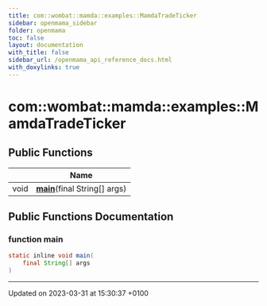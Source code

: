 ```yaml
---
title: com::wombat::mamda::examples::MamdaTradeTicker
sidebar: openmama_sidebar
folder: openmama
toc: false
layout: documentation
with_title: false
sidebar_url: /openmama_api_reference_docs.html
with_doxylinks: true
---
```


# com::wombat::mamda::examples::MamdaTradeTicker





## Public Functions

|                | Name           |
| -------------- | -------------- |
| void | **[main](classcom_1_1wombat_1_1mamda_1_1examples_1_1MamdaTradeTicker.html#function-main)**(final String[] args) |

## Public Functions Documentation

### function main

```java
static inline void main(
    final String[] args
)
```


-------------------------------

Updated on 2023-03-31 at 15:30:37 +0100